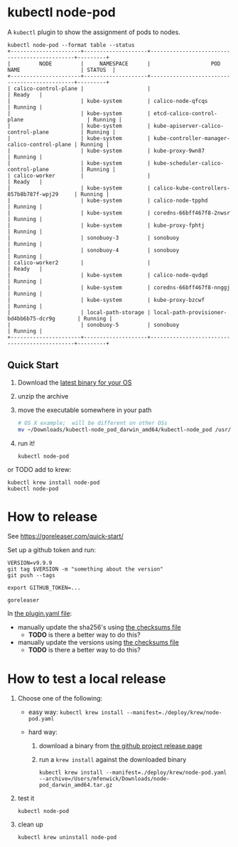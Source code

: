 # kubectl node-pod

A `kubectl` plugin to show the assignment of pods to nodes.

```
kubectl node-pod --format table --status
+----------------------+--------------------+----------------------------------------------+---------+
|         NODE         |     NAMESPACE      |                   POD NAME                   | STATUS  |
+----------------------+--------------------+----------------------------------------------+---------+
| calico-control-plane |                    |                                              | Ready   |
|                      | kube-system        | calico-node-qfcqs                            | Running |
|                      | kube-system        | etcd-calico-control-plane                    | Running |
|                      | kube-system        | kube-apiserver-calico-control-plane          | Running |
|                      | kube-system        | kube-controller-manager-calico-control-plane | Running |
|                      | kube-system        | kube-proxy-9wn87                             | Running |
|                      | kube-system        | kube-scheduler-calico-control-plane          | Running |
| calico-worker        |                    |                                              | Ready   |
|                      | kube-system        | calico-kube-controllers-857b8b787f-wpj29     | Running |
|                      | kube-system        | calico-node-tpphd                            | Running |
|                      | kube-system        | coredns-66bff467f8-2nwsr                     | Running |
|                      | kube-system        | kube-proxy-fphtj                             | Running |
|                      | sonobuoy-3         | sonobuoy                                     | Running |
|                      | sonobuoy-4         | sonobuoy                                     | Running |
| calico-worker2       |                    |                                              | Ready   |
|                      | kube-system        | calico-node-qvdqd                            | Running |
|                      | kube-system        | coredns-66bff467f8-nnggj                     | Running |
|                      | kube-system        | kube-proxy-bzcwf                             | Running |
|                      | local-path-storage | local-path-provisioner-bd4bb6b75-dcr9g       | Running |
|                      | sonobuoy-5         | sonobuoy                                     | Running |
+----------------------+--------------------+----------------------------------------------+---------+
```

## Quick Start

1. Download the [latest binary for your OS](https://github.com/mattfenwick/krew-node-pod/releases)

2. unzip the archive

3. move the executable somewhere in your path

    ```bash
    # OS X example;  will be different on other OSs
    mv ~/Downloads/kubectl-node_pod_darwin_amd64/kubectl-node_pod /usr/local/bin
    ```

4. run it!

    ```
    kubectl node-pod
    ```

or TODO add to krew:

```
kubectl krew install node-pod
kubectl node-pod
```

# How to release

See https://goreleaser.com/quick-start/

Set up a github token and run:

```
VERSION=v9.9.9
git tag $VERSION -m "something about the version"
git push --tags

export GITHUB_TOKEN=...

goreleaser
```

In [the plugin.yaml file](./deploy/krew/plugin.yaml):
 - manually update the sha256's using [the checksums file](https://github.com/mattfenwick/krew-node-pod/releases/download/v0.0.3/node-pod_0.0.3_checksums.txt)
   - **TODO** is there a better way to do this?
 - manually update the versions using [the checksums file](https://github.com/mattfenwick/krew-node-pod/releases/download/v0.0.3/node-pod_0.0.3_checksums.txt)
   - **TODO** is there a better way to do this?

# How to test a local release

1. Choose one of the following:

     - easy way: `kubectl krew install --manifest=./deploy/krew/node-pod.yaml`

     - hard way:
        1. download a binary from [the github project release page](https://github.com/mattfenwick/krew-node-pod/releases/tag/v0.0.3)

        2. run a `krew install` against the downloaded binary

            ```
            kubectl krew install --manifest=./deploy/krew/node-pod.yaml --archive=/Users/mfenwick/Downloads/node-pod_darwin_amd64.tar.gz
            ```

2. test it

    ```
    kubectl node-pod
    ```

3. clean up

    ```
    kubectl krew uninstall node-pod
    ```